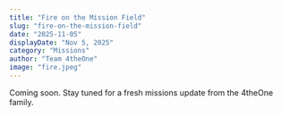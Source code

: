 ```yaml
---
title: "Fire on the Mission Field"
slug: "fire-on-the-mission-field"
date: "2025-11-05"
displayDate: "Nov 5, 2025"
category: "Missions"
author: "Team 4theOne"
image: "fire.jpeg"
---
```


Coming soon. Stay tuned for a fresh missions update from the 4theOne family.
